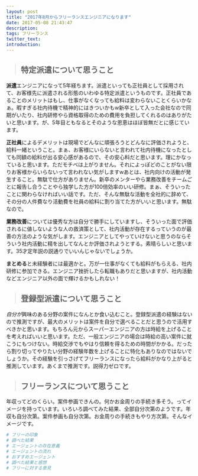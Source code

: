 ```yaml
---
layout: post
title: "2017年8月からフリーランスエンジニアになります"
date: 2017-05-08 21:43:47
description:
tags: フリーランス
twitter_text:
introduction:
---
```


> ## 特定派遣について思うこと

**派遣**エンジニアになって5年経ちます。派遣といっても正社員として採用されて、お客様先に派遣される形態のいわゆる特定派遣というものです。正社員であることのメリットはもし、仕事がなくなっても給料は変わらないことくらいかなぁ。暇すぎる社内待機で精神的にはきついかもw新卒として入った会社なので同期がいたり、社内研修やら資格取得のための費用を負担してくれるのはありがたいと思います。が、5年目ともなるとそのような恩恵はほぼ皆無だとに感じています。

**正社員**によるデメリットは現場でどんなに頑張ろうとどんなに評価されようと、給料一緒ということ。まぁ、お客様にいらないと言われて社内待機になったとしても同額の給料が出る安心感があるので、その安心料だと思います。理にかなっていると思います。ただモチベは上がりません。それによっぽどのことがない限りお客様からいらないって言われない気がしますwあとは、社内向けの活動が発生すること。無駄で仕方がありません。新卒のメンターやら業務改善をチームごとに報告し合うことやら独学した方が100倍効率のいい研修。まぁ、そういったことに関わらなければいい話です。ただ、そんな無駄な活動を全社的に辞めて、その分の人件費なり活動費を社員の給料に割り当てた方がいいと思います。無駄なので。

**業務改善**については優秀な方は自分で勝手にしていますし、そういった面で評価されるに値しないような人の救済策として、社内活動が存在するっていうのが最善の方法のような気がします。エンジニアとしてやっていけないと思うのならそういう社内活動に精を出してなんとか評価されようとする。素晴らしいと思います。35才定年説の説通りでいいんじゃないでしょうか。

**まとめる**と未経験者には最適かと。万が一仕事がなくても給料がもらえる、社内研修に参加できる。エンジニア挫折したら転職もありだと思いますが、社内活動などエンジニア以外の面で輝けるかもしれない！


> ## 登録型派遣について思うこと

*自分が*興味のある分野の案件になんとか食い込むこと。登録型派遣の経験はないので推測ですが、最大のメリットは案件を自分で選べることだと思うので活用すべきかと思います。もちろん元からスーパーエンジニアの方は時給を上げることを考えればいいと思います。ただ、一般エンジニアの場合は時給の高い案件に就こうにもつけない。時給交渉でもやはり信頼を得るための時間がかかる。だったら割り切ってやりたい分野の経験年数を上げることに特化もありなのではないでしょうか。その経験を引っさげてフリーランスになったら給料がかなり上がると推測しています。あくまで推測です。説得力ゼロです。


> ## フリーランスについて思うこと

年収ってどのくらい。案件参画できんの。何かお金周りの手続き多そう。ってイメージを持っています。いろいろ調べてみた結果、全部自分次第のようです。年収も自分次第。案件参画も自分次第。お金周りの手続きもやり方次第。そんなイメージです。

```rb
# フリーの印象
# 調べた結果
# エージェントの存在意義
# エージェントの流れ
# おすすめエージェント
# 調べた結果と感想
# フリーに対する意見
```